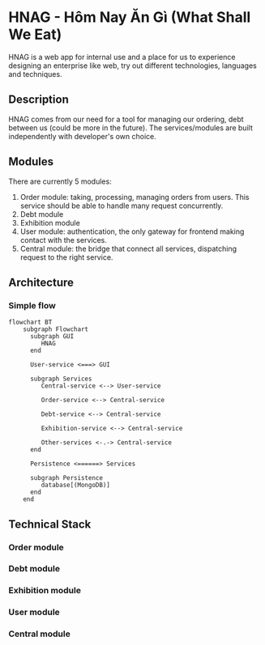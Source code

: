 # HNAG - Hôm Nay Ăn Gì (What Shall We Eat)

HNAG is a web app for internal use and a place for us to experience designing an enterprise like web, try out different
technologies, languages and techniques.

## Description

HNAG comes from our need for a tool for managing our ordering, debt between us (could be more in the future). The
services/modules are built independently with developer's own choice.

## Modules

There are currently 5 modules:

1. Order module: taking, processing, managing orders from users. This service should be able to handle many request
   concurrently.
2. Debt module
3. Exhibition module
4. User module: authentication, the only gateway for frontend making contact with the services.
5. Central module: the bridge that connect all services, dispatching request to the right service.

## Architecture

### Simple flow

```mermaid
flowchart BT
    subgraph Flowchart
      subgraph GUI
         HNAG 
      end
      
      User-service <===> GUI
      
      subgraph Services
         Central-service <--> User-service
       
         Order-service <--> Central-service
       
         Debt-service <--> Central-service
       
         Exhibition-service <--> Central-service
       
         Other-services <-.-> Central-service
      end
      
      Persistence <======> Services
      
      subgraph Persistence
         database[(MongoDB)]
      end
    end
```

## Technical Stack

### Order module

### Debt module

### Exhibition module

### User module

### Central module

